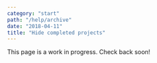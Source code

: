 ```yaml
---
category: "start"
path: "/help/archive"
date: "2018-04-11"
title: "Hide completed projects"
---
```


This page is a work in progress. Check back soon!
